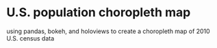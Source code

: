 # U.S. population choropleth map
 using pandas, bokeh, and holoviews to create a choropleth map of 2010 U.S. census data
